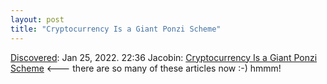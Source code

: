 ```yaml
---
layout: post
title: "Cryptocurrency Is a Giant Ponzi Scheme"
---
```

[Discovered](http://rolandtanglao.com/2020/07/29/p1-blogthis-checkvist-list-links-to-blog/): Jan 25, 2022. 22:36 Jacobin: [Cryptocurrency Is a Giant Ponzi Scheme](https://jacobinmag.com/2022/01/cryptocurrency-scam-blockchain-bitcoin-economy-decentralization) <--- there are so many of these articles now :-) hmmm!
